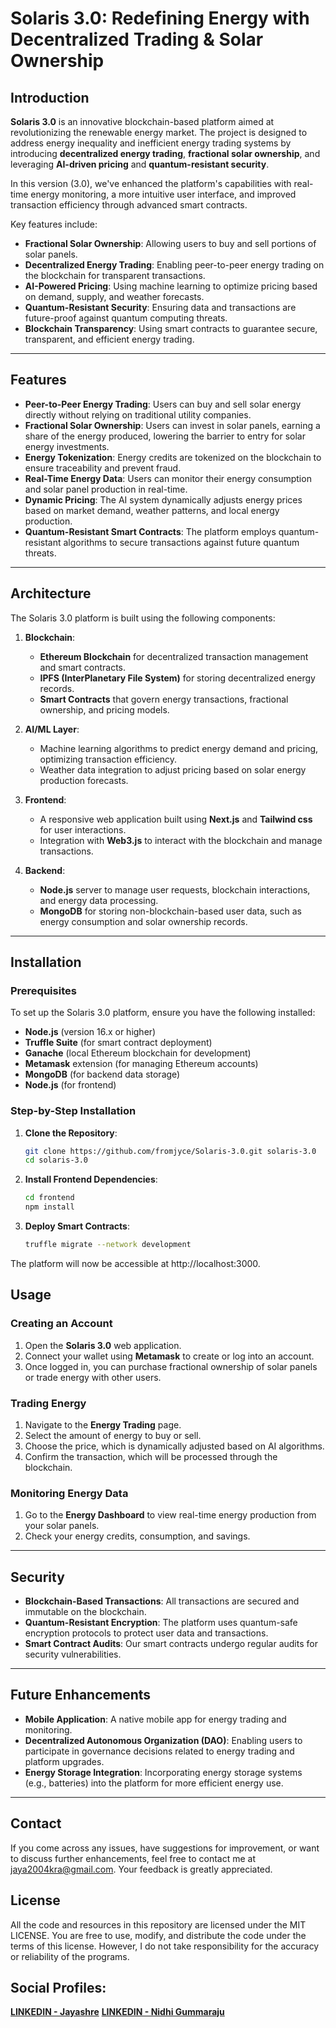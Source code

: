# Solaris 3.0: Redefining Energy with Decentralized Trading & Solar Ownership

## Introduction

**Solaris 3.0** is an innovative blockchain-based platform aimed at revolutionizing the renewable energy market. The project is designed to address energy inequality and inefficient energy trading systems by introducing **decentralized energy trading**, **fractional solar ownership**, and leveraging **AI-driven pricing** and **quantum-resistant security**.

In this version (3.0), we've enhanced the platform's capabilities with real-time energy monitoring, a more intuitive user interface, and improved transaction efficiency through advanced smart contracts.

Key features include:
- **Fractional Solar Ownership**: Allowing users to buy and sell portions of solar panels.
- **Decentralized Energy Trading**: Enabling peer-to-peer energy trading on the blockchain for transparent transactions.
- **AI-Powered Pricing**: Using machine learning to optimize pricing based on demand, supply, and weather forecasts.
- **Quantum-Resistant Security**: Ensuring data and transactions are future-proof against quantum computing threats.
- **Blockchain Transparency**: Using smart contracts to guarantee secure, transparent, and efficient energy trading.

---

## Features

- **Peer-to-Peer Energy Trading**: Users can buy and sell solar energy directly without relying on traditional utility companies.
- **Fractional Solar Ownership**: Users can invest in solar panels, earning a share of the energy produced, lowering the barrier to entry for solar energy investments.
- **Energy Tokenization**: Energy credits are tokenized on the blockchain to ensure traceability and prevent fraud.
- **Real-Time Energy Data**: Users can monitor their energy consumption and solar panel production in real-time.
- **Dynamic Pricing**: The AI system dynamically adjusts energy prices based on market demand, weather patterns, and local energy production.
- **Quantum-Resistant Smart Contracts**: The platform employs quantum-resistant algorithms to secure transactions against future quantum threats.

---

## Architecture

The Solaris 3.0 platform is built using the following components:

1. **Blockchain**:
   - **Ethereum Blockchain** for decentralized transaction management and smart contracts.
   - **IPFS (InterPlanetary File System)** for storing decentralized energy records.
   - **Smart Contracts** that govern energy transactions, fractional ownership, and pricing models.

2. **AI/ML Layer**:
   - Machine learning algorithms to predict energy demand and pricing, optimizing transaction efficiency.
   - Weather data integration to adjust pricing based on solar energy production forecasts.

3. **Frontend**:
   - A responsive web application built using **Next.js** and **Tailwind css** for user interactions.
   - Integration with **Web3.js** to interact with the blockchain and manage transactions.

4. **Backend**:
   - **Node.js** server to manage user requests, blockchain interactions, and energy data processing.
   - **MongoDB** for storing non-blockchain-based user data, such as energy consumption and solar ownership records.

---

## Installation

### Prerequisites

To set up the Solaris 3.0 platform, ensure you have the following installed:
- **Node.js** (version 16.x or higher)
- **Truffle Suite** (for smart contract deployment)
- **Ganache** (local Ethereum blockchain for development)
- **Metamask** extension (for managing Ethereum accounts)
- **MongoDB** (for backend data storage)
- **Node.js** (for frontend)

### Step-by-Step Installation

1. **Clone the Repository**:
   ```bash
   git clone https://github.com/fromjyce/Solaris-3.0.git solaris-3.0
   cd solaris-3.0
2. **Install Frontend Dependencies**:
   ```bash
   cd frontend
   npm install
3. **Deploy Smart Contracts**:
   ```bash
   truffle migrate --network development

The platform will now be accessible at http://localhost:3000.

## Usage

### Creating an Account

1. Open the **Solaris 3.0** web application.
2. Connect your wallet using **Metamask** to create or log into an account.
3. Once logged in, you can purchase fractional ownership of solar panels or trade energy with other users.

### Trading Energy

1. Navigate to the **Energy Trading** page.
2. Select the amount of energy to buy or sell.
3. Choose the price, which is dynamically adjusted based on AI algorithms.
4. Confirm the transaction, which will be processed through the blockchain.

### Monitoring Energy Data

1. Go to the **Energy Dashboard** to view real-time energy production from your solar panels.
2. Check your energy credits, consumption, and savings.

---

## Security

- **Blockchain-Based Transactions**: All transactions are secured and immutable on the blockchain.
- **Quantum-Resistant Encryption**: The platform uses quantum-safe encryption protocols to protect user data and transactions.
- **Smart Contract Audits**: Our smart contracts undergo regular audits for security vulnerabilities.

---

## Future Enhancements

- **Mobile Application**: A native mobile app for energy trading and monitoring.
- **Decentralized Autonomous Organization (DAO)**: Enabling users to participate in governance decisions related to energy trading and platform upgrades.
- **Energy Storage Integration**: Incorporating energy storage systems (e.g., batteries) into the platform for more efficient energy use.

---

## Contact

If you come across any issues, have suggestions for improvement, or want to discuss further enhancements, feel free to contact me at [jaya2004kra@gmail.com](mailto:jaya2004kra@gmail.com). Your feedback is greatly appreciated.

## License

All the code and resources in this repository are licensed under the MIT LICENSE. You are free to use, modify, and distribute the code under the terms of this license. However, I do not take responsibility for the accuracy or reliability of the programs.

## Social Profiles:

[**LINKEDIN - Jayashre**](https://www.linkedin.com/in/jayashrek/)
[**LINKEDIN - Nidhi Gummaraju**](https://www.linkedin.com/in/nidhigummaraju/)

   

